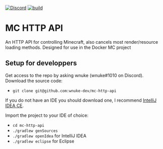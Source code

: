 [![Discord](https://img.shields.io/discord/745728805678874800?logo=discord)](https://discord.gg/MwBvhEz)
[![build](https://github.com/wnuke-dev/mc-http-api/workflows/Java%20CI%20with%20Gradle/badge.svg)]((https://github.com/wnuke-dev/mc-http-api/actions?query=workflow%3A%22Java%20CI%20with%20Gradle%22))
# MC HTTP API

An HTTP API for controlling Minecraft, also cancels most render/resource loading methods. Designed for use in the Docker MC project

## Setup for developpers


Get access to the repo by asking wnuke (wnuke#1010 on Discord). Download the source code:

 - `git clone git@github.com:wnuke-dev/mc-http-api`

If you do not have an IDE you should download one, I recommend [IntelliJ IDEA CE](https://www.jetbrains.com/idea/).

Import the project to your IDE of choice:

 - `cd mc-http-api`
 - `./gradlew genSources`
 - `./gradlew openIdea` for IntelliJ IDEA
 - `./gradlew eclipse` for Eclipse
